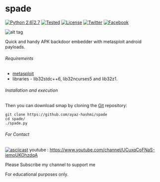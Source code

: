 # spade


[![Python 2.6|2.7](https://img.shields.io/badge/Python-2.7.*-brightgreen.svg)](https://www.python.org/downloads/)
[![Tested](https://img.shields.io/badge/Tested--on-Kali%20Linux-orange.svg)](https://www.kali.org/downloads/)
[![License](https://img.shields.io/badge/License-GNU--GPLv2-yellow.svg)](https://www.gnu.org/licenses/gpl-2.0.en.html)
[![Twitter](https://img.shields.io/badge/twitter-ayazhashmi28-0098e5.svg)](https://twitter.com/ayazhashmi28)
[![Facebook](https://img.shields.io/badge/facebook-Ayaz%20Hashmi-blue.svg?style=plastic)](https://facebook.com/H4SHMI)

![alt tag](https://s30.postimg.org/65du5l8xt/spade.png)

Quick and handy APK backdoor embedder with metasploit android payloads.

###### Requirements
* [metasploit](https://www.metasploit.com/)
* libraries - lib32stdc++6, lib32ncurses5 and lib32z1.



###### Installation and execution
Then you can download smap by cloning the [Git](https://github.com/ayaz-hashmi/spade/) repository:

    git clone https://github.com/ayaz-hashmi/spade
    cd spade/
    ./spade.py
  
###### For Contact
[![asciicast](https://asciinema.org/a/86309.png)](https://facebook.com/H4SHMI)
youtube : https://www.youtube.com/channel/UCuxqCoFNaS-iemoUKOhzdqA

Please Subscribe my channel to support me

For educational purposes only.
